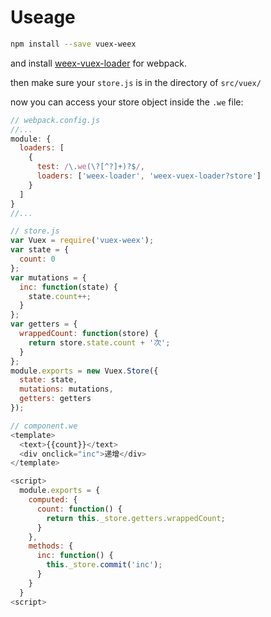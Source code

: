 # Useage

```bash
npm install --save vuex-weex
```
and install [weex-vuex-loader](https://github.com/kmCha/weex-vuex-loader) for webpack.

then make sure your `store.js` is in the directory of `src/vuex/`

now you can access your store object inside the `.we` file:

```js
// webpack.config.js
//...
module: {
  loaders: [
    {
      test: /\.we(\?[^?]+)?$/,
      loaders: ['weex-loader', 'weex-vuex-loader?store']
    }
  ]
}
//...

// store.js
var Vuex = require('vuex-weex');
var state = {
  count: 0
};
var mutations = {
  inc: function(state) {
    state.count++;
  }
};
var getters = {
  wrappedCount: function(store) {
    return store.state.count + '次';
  }
};
module.exports = new Vuex.Store({
  state: state,
  mutations: mutations,
  getters: getters
});

// component.we
<template>
  <text>{{count}}</text>
  <div onclick="inc">递增</div>
</template>

<script>
  module.exports = {
    computed: {
      count: function() {
        return this._store.getters.wrappedCount;
      }
    },
    methods: {
      inc: function() {
        this._store.commit('inc');
      }
    }
  }
<script>
```
